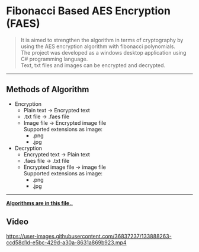 # Fibonacci Based AES Encryption (FAES)

> It is aimed to strengthen the algorithm in terms of cryptography by   using the AES encryption algorithm with fibonacci polynomials.   
The project was developed as a windows desktop application using C# programming language.  
Text, txt files and images can be encrypted and decrypted.
___

## Methods of Algorithm
* Encryption
  * Plain text -> Encrypted text
  * .txt file  -> .faes file
  * Image file -> Encrypted image file  
    Supported extensions as image:
    * .png
    * .jpg
* Decryption
  * Encrypted text -> Plain text
  * .faes file -> .txt file
  * Encrypted image file -> image file  
    Supported extensions as image:
    * .png
    * .jpg

---

**[Algorithms are in this file..](FibonacciBasedAESEncryption/faes.cs)**

## Video
https://user-images.githubusercontent.com/36837237/133888263-ccd58d1d-e5bc-429d-a30a-8631a869b923.mp4
